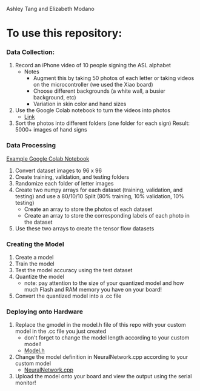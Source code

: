 Ashley Tang and Elizabeth Modano

# To use this repository:

### Data Collection:
1. Record an iPhone video of 10 people signing the ASL alphabet 
    * Notes
        * Augment this by taking 50 photos of each letter or taking videos on the microcontroller (we used the Xiao board)
        * Choose different backgrounds (a white wall, a busier background, etc)
        * Variation in skin color and hand sizes
2. Use the Google Colab notebook to turn the videos into photos
    * [Link](https://colab.research.google.com/drive/19h256NNP5GajTpGkVWqdGsOsB4ldKiND?usp=sharing)
3. Sort the photos into different folders (one folder for each sign)
Result: 5000+ images of hand signs

### Data Processing
[Example Google Colab Notebook](https://colab.research.google.com/drive/1PMYrhG6ist358anfnWGtEWE2WzI3pR8G?usp=sharing)
1. Convert dataset images to 96 x 96
2. Create training, validation, and testing folders
3. Randomize each folder of letter images
4. Create two numpy arrays for each dataset (training, validation, and testing) and use a 80/10/10 Split (80% training, 10% validation, 10% testing)
    * Create an array to store the photos of each dataset
    * Create an array to store the corresponding labels of each photo in the dataset
5. Use these two arrays to create the tensor flow datasets

### Creating the Model
1. Create a model
2. Train the model
3. Test the model accuracy using the test dataset
4. Quantize the model
    * note: pay attention to the size of your quantized model and how much Flash and RAM memory you have on your board! 
5. Convert the quantized model into a .cc file

### Deploying onto Hardware
1. Replace the gmodel in the model.h file of this repo with your custom model in the .cc file you just created
    * don't forget to change the model length according to your custom model! 
    * [Model.h](src/model.h)
2. Change the model definition in NeuralNetwork.cpp according to your custom model
    * [NeuralNetwork.cpp](src/NeuralNetwork.cpp)
3. Upload the model onto your board and view the output using the serial monitor!